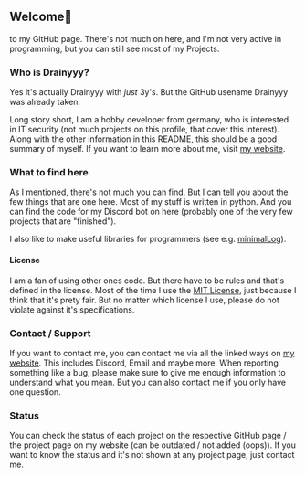 ## Welcome👋
to my GitHub page. There's not much on here, and I'm not very active in programming, but you can still see most of my Projects.

### Who is Drainyyy?
Yes it's actually Drainyyy with _just_ 3y's. But the GitHub usename Drainyyy was already taken.

Long story short, I am a hobby developer from germany, who is interested in IT security (not much projects on this profile, that cover this interest). Along with the other information in this README, this should be a good summary of myself. If you want to learn more about me, visit [my website](https://drainyyy.xyz).

### What to find here
As I mentioned, there's not much you can find. But I can tell you about the few things that are one here. Most of my stuff is written in python. And you can find the code for my Discord bot on here (probably one of the very few projects that are "finished").

I also like to make useful libraries for programmers (see e.g. [minimalLog](https://github.com/Drainyyyy/minimalLog)).

#### License
I am a fan of using other ones code. But there have to be rules and that's defined in the license. Most of the time I use the [MIT License](https://choosealicense.com/licenses/mit/), just because I think that it's prety fair. But no matter which license I use, please do not violate against it's specifications.

### Contact / Support
If you want to contact me, you can contact me via all the linked ways on [my website](https://drainyyy.xyz/contact). This includes Discord, Email and maybe more. When reporting something like a bug, please make sure to give me enough information to understand what you mean. But you can also contact me if you only have one question.

### Status
You can check the status of each project on the respective GitHub page / the project page on my website (can be outdated / not added (oops)). If you want to know the status and it's not shown at any project page, just contact me.
